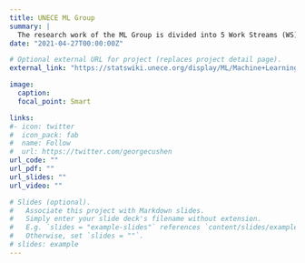 ```yaml
---
title: UNECE ML Group
summary: |
  The research work of the ML Group is divided into 5 Work Streams (WS) that aimed to address different issues that arise when using machine learning for official statistics (see “ML Group 2021 Work Streams Outputs” below for more information for each work stream and outputs). The monthly ML Group meetings throughout the year has built a community where members can share experiences, build connections and keep up to date with the new developments (see “ML Group 2021 Monthly Meeting Presentations” below for more information).
date: "2021-04-27T00:00:00Z"

# Optional external URL for project (replaces project detail page).
external_link: "https://statswiki.unece.org/display/ML/Machine+Learning+Group+2021"

image:
  caption:
  focal_point: Smart

links:
#- icon: twitter
#  icon_pack: fab
#  name: Follow
#  url: https://twitter.com/georgecushen
url_code: ""
url_pdf: ""
url_slides: ""
url_video: ""

# Slides (optional).
#   Associate this project with Markdown slides.
#   Simply enter your slide deck's filename without extension.
#   E.g. `slides = "example-slides"` references `content/slides/example-slides.md`.
#   Otherwise, set `slides = ""`.
# slides: example
---
```


